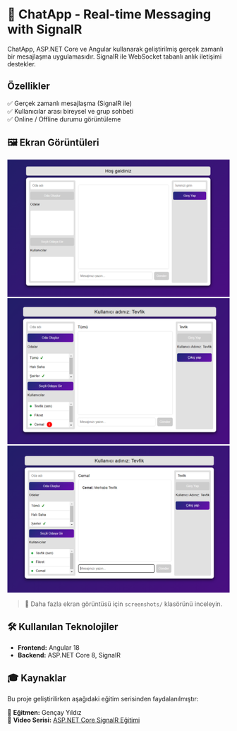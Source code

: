 # 💬 ChatApp - Real-time Messaging with SignalR  

ChatApp, ASP.NET Core ve Angular kullanarak geliştirilmiş gerçek zamanlı bir mesajlaşma uygulamasıdır. SignalR ile WebSocket tabanlı anlık iletişimi destekler.  

## Özellikler  
✅ Gerçek zamanlı mesajlaşma (SignalR ile)  
✅ Kullanıcılar arası bireysel ve grup sohbeti  
✅ Online / Offline durumu görüntüleme    

## 🖼️ Ekran Görüntüleri  
![Ana Ekran](./Screenshots/welcome.png)  
![Mesaj Örnek](./screenshots/chatwith.png)
![Mesaj Örnek 2](./screenshots/chatwithcemal.png)    

> 📌 Daha fazla ekran görüntüsü için `screenshots/` klasörünü inceleyin.  

## 🛠️ Kullanılan Teknolojiler  
- **Frontend:** Angular 18
- **Backend:** ASP.NET Core 8, SignalR   

## 🎓 Kaynaklar  
Bu proje geliştirilirken aşağıdaki eğitim serisinden faydalanılmıştır:  

📌 **Eğitmen:** Gençay Yıldız  
🎥 **Video Serisi:** [ASP.NET Core SignalR Eğitimi](https://www.youtube.com/watch?v=hIW3wt3tvmc&list=PLQVXoXFVVtp3RSycdru4WpnfPEOFxONiX)  
